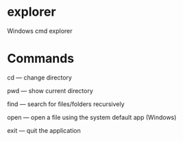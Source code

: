 # explorer
Windows cmd explorer

# Commands
cd <path> — change directory

pwd — show current directory

find <name> — search for files/folders recursively

open <file> — open a file using the system default app (Windows)

exit — quit the application
